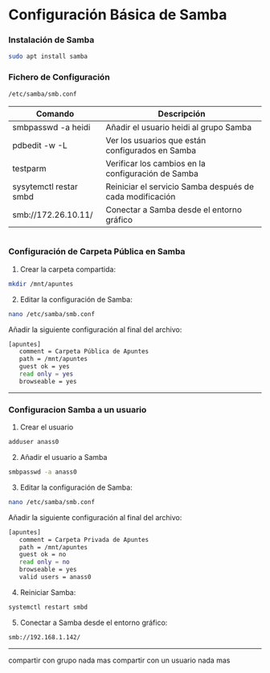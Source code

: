 # Configuración Básica de Samba

### Instalación de Samba

```bash
sudo apt install samba
```
### Fichero de Configuración


```bash
/etc/samba/smb.conf
```

| Comando | Descripción |
| --- | ----------- |
| smbpasswd -a heidi | Añadir el usuario heidi al grupo Samba | 
| pdbedit -w -L | Ver los usuarios que están configurados en Samba | 
| testparm | Verificar los cambios en la configuración de Samba | 
| sysytemctl restar smbd  | Reiniciar el servicio Samba después de cada modificación | 
| smb://172.26.10.11/ | Conectar a Samba desde el entorno gráfico | 

```bash
```
### Configuración de Carpeta Pública en Samba
1. Crear la carpeta compartida:
```bash
mkdir /mnt/apuntes
```
2. Editar la configuración de Samba:

```bash
nano /etc/samba/smb.conf
```
Añadir la siguiente configuración al final del archivo:
```bash
[apuntes]
   comment = Carpeta Pública de Apuntes
   path = /mnt/apuntes
   guest ok = yes
   read only = yes
   browseable = yes
```


***

### Configuracion Samba a un usuario 

1. Crear el usuario

```bash
adduser anass0
```
2. Añadir el usuario a Samba
   
```bash
smbpasswd -a anass0
```
3. Editar la configuración de Samba:
```bash
nano /etc/samba/smb.conf
```
Añadir la siguiente configuración al final del archivo:
```bash
[apuntes]
   comment = Carpeta Privada de Apuntes
   path = /mnt/apuntes
   guest ok = no
   read only = no
   browseable = yes
   valid users = anass0
```

4. Reiniciar Samba:
   
```bash
systemctl restart smbd
```

5. Conectar a Samba desde el entorno gráfico:
   
```bash
smb://192.168.1.142/
```


***
compartir con grupo nada mas
compartir con un usuario nada mas
